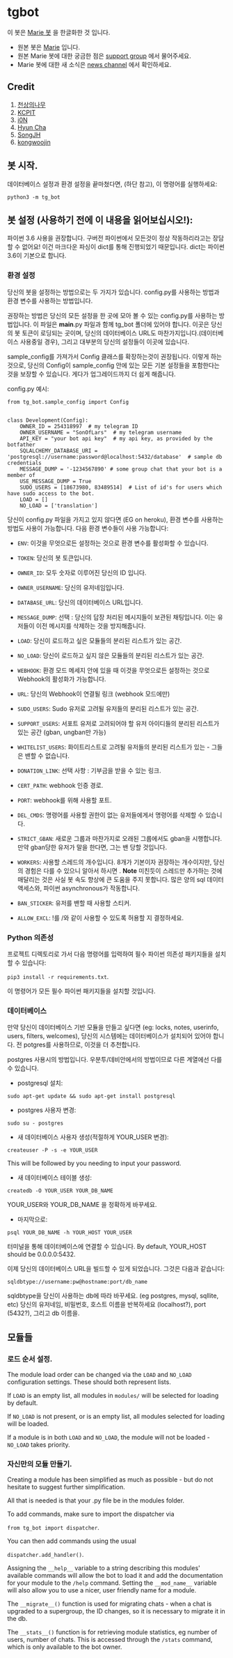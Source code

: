 # tgbot

이 봇은 [Marie 봇](https://github.com/PaulSonOfLars/tgbot) 을 한글화한 것 입니다.

* 원본 봇은 [Marie](https://t.me/BanhammerMarie_bot) 입니다.
* 원본 Marie 봇에 대한 궁금한 점은 [support group](https://t.me/MarieSupport) 에서 물어주세요.
* Marie 봇에 대한 새 소식은 [news channel](https://t.me/MarieNews) 에서 확인하세요.

## Credit

  1. [천상의나무](https://github.com/NewPremium)
  2. [KCPIT](https://github.com/kgu090716)
  3. [i0N](https://github.com/i0Ni0N)
  4. [Hyun Cha](https://github.com/RIPAngel)
  5. [SongJH](https://github.com/KRSongJH)
  6. [kongwoojin](https://github.com/kongwoojin)

## 봇 시작.

데이터베이스 설정과 환경 설정을 끝마쳤다면, (하단 참고), 이 명령어를 실행하세요:

`python3 -m tg_bot`


## 봇 설정 (사용하기 전에 이 내용을 읽어보십시오!):
파이썬 3.6 사용을 권장합니다. 구버전 파이썬에서 모든것이 정상 작동하리라고는 장담할 수 없어요!
이건 마크다운 파싱이 dict를 통해 진행되었기 때문입니다. dict는 파이썬 3.6이 기본으로 합니다.

### 환경 설정

당신의 봇을 설정하는 방법으로는 두 가지가 있습니다. config.py를 사용하는 방법과 환경 변수를 사용하는 방법입니다.

권장하는 방법은 당신의 모든 설정을 한 곳에 모아 볼 수 있는 config.py를 사용하는 방법입니다.
이 파일은 __main__.py 파일과 함께 tg_bot 폴더에 있어야 합니다.
이곳은 당신의 봇 토큰이 로딩되는 곳이며, 당신의 데이터베이스 URL도 마찬가지입니다.(데이터베이스 사용중일 경우), 
그리고 대부분의 당신의 설정들이 이곳에 있습니다.

sample_config를 가져가서 Config 클래스를 확장하는것이 권장됩니다. 이렇게 하는 것으로, 당신의 Config이 sample_config 안에 있는 모든 기본 설정들을 포함한다는 것을 보장할 수 있습니다. 게다가 업그레이드까지 더 쉽게 해줍니다.

config.py 예시:
```
from tg_bot.sample_config import Config


class Development(Config):
    OWNER_ID = 254318997  # my telegram ID
    OWNER_USERNAME = "SonOfLars"  # my telegram username
    API_KEY = "your bot api key"  # my api key, as provided by the botfather
    SQLALCHEMY_DATABASE_URI = 'postgresql://username:password@localhost:5432/database'  # sample db credentials
    MESSAGE_DUMP = '-1234567890' # some group chat that your bot is a member of
    USE_MESSAGE_DUMP = True
    SUDO_USERS = [18673980, 83489514]  # List of id's for users which have sudo access to the bot.
    LOAD = []
    NO_LOAD = ['translation']
```

당신이 config.py 파일을 가지고 있지 않다면 (EG on heroku), 환경 변수를 사용하는 방법도 사용이 가능합니다.
다음 환경 변수들이 사용 가능합니다:
 - `ENV`: 이것을 무엇으로든 설정하는 것으로 환경 변수를 활성화할 수 있습니다.

 - `TOKEN`: 당신의 봇 토큰입니다.
 - `OWNER_ID`: 모두 숫자로 이루어진 당신의 ID 입니다. 
 - `OWNER_USERNAME`: 당신의 유저네임입니다.

 - `DATABASE_URL`: 당신의 데이터베이스 URL입니다. 
 - `MESSAGE_DUMP`: 선택 : 당신의 답장 처리된 메시지들이 보관된 채팅입니다. 이는 유저들이 이전 메시지를 삭제하는 것을 방지해줍니다.  
 - `LOAD`: 당신이 로드하고 싶은 모듈들의 분리된 리스트가 있는 공간.
 - `NO_LOAD`: 당신이 로드하고 싶지 않은 모듈들의 분리된 리스트가 있는 공간.
 - `WEBHOOK`: 환경 모드 메세지 안에 있을 때 이것을 무엇으로든 설정하는 것으로 Webhook의 활성화가 가능합니다. 
 - `URL`: 당신의 Webhook이 연결될 링크 (webhook 모드에만)

 - `SUDO_USERS`: Sudo 유저로 고려될 유저들의 분리된 리스트가 있는 공간.
 - `SUPPORT_USERS`: 서포트 유저로 고려되어야 할 유저 아이디들의 분리된 리스트가 있는 공간 (gban, ungban만 가능)
 - `WHITELIST_USERS`: 화이트리스트로 고려될 유저들의 분리된 리스트가 있는  - 그들은 밴할 수 없습니다.
 - `DONATION_LINK`: 선택 사항 : 기부금을 받을 수 있는 링크.
 - `CERT_PATH`: webhook 인증 경로.
 - `PORT`: webhook를 위해 사용할 포트.
 - `DEL_CMDS`: 명령어를 사용할 권한이 없는 유저들에게서 명령어를 삭제할 수 있습니다.
 - `STRICT_GBAN`: 새로운 그룹과 마찬가지로 오래된 그룹에서도 gban을 시행합니다. 만약 gban당한 유저가 말을 한다면, 그는 밴 당할 것입니다.
 - `WORKERS`: 사용할 스레드의 개수입니다. 8개가 기본이자 권장하는 개수이지만, 당신의 경험은 다를 수 있으니 알아서 하시면 .
 __Note__ 미친듯이 스레드만 추가하는 것에 매달리는 것은 사실 봇 속도 향상에 큰 도움을 주지 못합니다. 많은 양의 sql 데이터 액세스와, 파이썬 asynchronous가 작동합니다. 
 - `BAN_STICKER`: 유저를 밴할 때 사용할 스티커.
 - `ALLOW_EXCL`: !를 /와 같이 사용할 수 있도록 허용할 지 결정하세요. 

### Python 의존성

프로젝트 디렉토리로 가서 다음 명령어를 입력하여 필수 파이썬 의존성 패키지들을 설치할 수 있습니다:

`pip3 install -r requirements.txt`.

이 명령어가 모든 필수 파이썬 패키지들을 설치할 것입니다. 

### 데이터베이스

만약 당신이 데이터베이스 기반 모듈을 만들고 싶다면 (eg: locks, notes, userinfo, users, filters, welcomes),
당신의 시스템에는 데이터베이스가 설치되어 있어야 합니다. 전 potgres를 사용하므로, 이것을 더 추천합니다.

postgres 사용시의 방법입니다. 우분투/데비안에서의 방법이므로 다른 계열에선 다를 수 있습니다. 

- postgresql 설치:

`sudo apt-get update && sudo apt-get install postgresql`

- postgres 사용자 변경:

`sudo su - postgres`

- 새 데이터베이스 사용자 생성(적절하게 YOUR_USER 변경):

`createuser -P -s -e YOUR_USER`

This will be followed by you needing to input your password.

- 새 데이터베이스 테이블 생성:

`createdb -O YOUR_USER YOUR_DB_NAME`

YOUR_USER와 YOUR_DB_NAME 을 정확하게 바꾸세요.

- 마지막으로:

`psql YOUR_DB_NAME -h YOUR_HOST YOUR_USER`

터미널을 통해 데이터베이스에 연결할 수 있습니다.
By default, YOUR_HOST should be 0.0.0.0:5432.

이제 당신의 데이터베이스 URL을 빌드할 수 있게 되었습니다. 그것은 다음과 같습니다:

`sqldbtype://username:pw@hostname:port/db_name`

sqldbtype을 당신이 사용하는 db에 따라 바꾸세요. (eg postgres, mysql, sqllite, etc)
당신의 유저네임, 비밀번호, 호스트 이름을 반복하세요 (localhost?), port (5432?), 그리고 db 이름을.

## 모듈들
### 로드 순서 설정.

The module load order can be changed via the `LOAD` and `NO_LOAD` configuration settings.
These should both represent lists.

If `LOAD` is an empty list, all modules in `modules/` will be selected for loading by default.

If `NO_LOAD` is not present, or is an empty list, all modules selected for loading will be loaded.

If a module is in both `LOAD` and `NO_LOAD`, the module will not be loaded - `NO_LOAD` takes priority.

### 자신만의 모듈 만들기.

Creating a module has been simplified as much as possible - but do not hesitate to suggest further simplification.

All that is needed is that your .py file be in the modules folder.

To add commands, make sure to import the dispatcher via

`from tg_bot import dispatcher`.

You can then add commands using the usual

`dispatcher.add_handler()`.

Assigning the `__help__` variable to a string describing this modules' available
commands will allow the bot to load it and add the documentation for
your module to the `/help` command. Setting the `__mod_name__` variable will also allow you to use a nicer, user
friendly name for a module.

The `__migrate__()` function is used for migrating chats - when a chat is upgraded to a supergroup, the ID changes, so 
it is necessary to migrate it in the db.

The `__stats__()` function is for retrieving module statistics, eg number of users, number of chats. This is accessed 
through the `/stats` command, which is only available to the bot owner.
